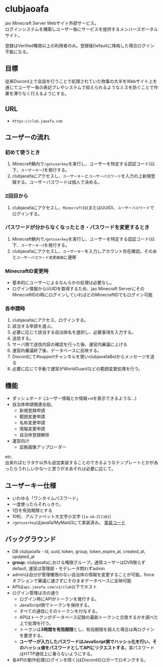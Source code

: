 # clubjaoafa

jao Minecraft Server Webサイト外部サービス。  
ログインシステムを構築しユーザー毎にサービスを提供するメンバーズポータルサイト。

登録はVerified権限以上の利用者のみ。登録後Defaultに降格した場合ログイン不能になる。

## 目標

従来Discord上で会話を行うことで処理されていた物事の大半をWebサイト上を通じてユーザー毎の表記ブレやシステムで抑えられるようなミスを防ぐことで作業を滞りなく行えるようにする。

## URL

- `https://club.jaoafa.com`

## ユーザーの流れ

### 初めて使うとき

1. Minecraft鯖内で`/getuserkey`を実行し、ユーザーを特定する認証コード(以下、`ユーザーキー`)を発行する。
2. clubjaoafaにアクセスし、`ユーザーキー`と`ユーザーパスワード`を入力の上新規登録する。ユーザーパスワードは個人で決める。

### 2回目から

1. clubjaoafaにアクセスし、`MinecraftID`(またはUUID)、`ユーザーパスワード`でログインする。

### パスワードが分からなくなったとき・パスワードを変更するとき

1. Minecraft鯖内で`/getuserkey`を実行し、ユーザーを特定する認証コード(以下、`ユーザーキー`)を発行する。
2. clubjaoafaにアクセスし、`ユーザーキー`を入力しアカウント存在確認。そのあと`ユーザーパスワード変更画面`に遷移

### MinecraftID変更時

- 基本的にユーザーによるなんらかの処理は必要なし。
- ログイン情報からUUIDを取得するため、jao Minecraft ServerにそのMinecraftIDの時にログインしていればどのMinecraftIDでもログイン可能

### 各申請時

1. clubjaoafaにアクセス、ログインする。
2. 該当する申請を選ぶ。
3. 必要に応じて該当する自治体名を選択し、必要事項を入力する。
4. 送信する。
5. サーバ側で送信内容の確認を行った後、運営内審議に上げる
6. 運営内審議終了後、データベースに反映する。
7. Discordにて#supportチャンネルを使いclubjaoafaBotからメッセージを送る
8. 必要に応じて手動で運営がWorldGuardなどの範囲変更処理を行う。

## 機能

- ダッシュボード (ユーザー情報とか情報+αを表示できるような…)
- 自治体申請関連全般。
  - 新規登録申請
  - 範囲変更申請
  - 名称変更申請
  - 情報変更申請
  - 自治体登録解除
- 運営向け
  - 証拠画像アップローダー

etc.  
出来ればヒラタケ以外も追加実装することのできるようなテンプレートとかがあったらうれしいかな～と思うがまあそれは必要に応じて。

## ユーザーキー仕様

- いわゆる「ワンタイムパスワード」
- 一度使ったらそれっきり。
- 1日を有効期限とする
- 10桁、アルファベット大文字小文字 (`[a-zA-Z]{10}`)
- `/getuserkey`はjaoafa/MyMaid3にて実装済み。 [実装コード](https://github.com/jaoafa/MyMaid3/blob/master/src/main/java/com/jaoafa/MyMaid3/Command/Cmd_GetUserKey.java#L69)

## バックグラウンド

- DB clubjaoafa - id, uuid, token, group, token_expire_at, created_at, updated_at
- **group**: clubjaoafaにおける権限グループ。通常ユーザーはDVR限らずdefault, 運営は管理部・モデレータ問わずadmin
- adminは自分が管理権限のない自治体の情報を変更することが可能。forceオプションで審議に通さずにそのままデータベースに反映可能
- APIは`api.jaoafa.com/v1/club`以下でホスト
- ログイン管理は次の通り
  - ログイン時にAPIがトークンを発行する。
  - JavaScript側でトークンを保持する。
  - すべての通信にそのトークンを付与する。
  - APIはトークンがデータベース記録の最新トークンと合致するかを調べた上で処理を行う。
  - トークンは**3時間を有効期限**とし、有効期限を超えた場合は再ログインを要求する。
  - **ユーザーが入力したパスワードはJavaScript側でハッシュ化を行い、そのハッシュ値をパスワードとしてAPIにリクエストする**。実パスワードはHTTP通信上に乗らないようにする。
- 各APIの動作処理(ログインを除く)はDiscordのロガーでロギングする。
